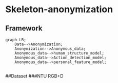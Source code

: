 # Skeleton-anonymization

## Framework
```mermaid
graph LR;
    Data-->Anonymization;
    Anonymization-->Anonymous_data;
    Anonymous_data-->human_structure_model;
    Anonymous_data-->Action_detection_model;
    Anonymous_data-->personal_feature_model;
    
```

##Dataset
###NTU RGB+D
